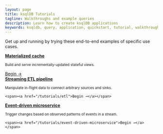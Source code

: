 ```yaml
---
layout: page
title: ksqlDB Tutorials
tagline: Walkthroughs and example queries
description: Learn how to create ksqlDB applications 
keywords: ksqldb, query, application, quickstart, tutorial, walkthrough, how to
---
```


Get up and running by trying these end-to-end examples of specific use cases.

<div class="cards">
  <div class="card tutorial">
    <a href="/tutorials/materialized"><strong>Materialized cache</strong></a>
    <p class="card-body"><small>Build and serve incrementally-updated stateful views.</small></p>
    <span><a href="/tutorials/materialized">Begin →</a></span>
  </div>

  <div class="card tutorial">
    <a href="/tutorials/etl"><strong>Streaming ETL pipeline</strong></a>
    <p class="card-body"><small>Manipulate in-flight data to connect arbitrary sources and sinks.</small></p>

    <span><a href="/tutorials/etl">Begin →</a></span>
  </div>

  <div class="card tutorial">
    <a href="/tutorials/event-driven-microservice"><strong>Event-driven microservice</strong></a>
    <p class="card-body"><small>Trigger changes based on observed patterns of events in a stream.</small></p>

    <span><a href="/tutorials/event-driven-microservice">Begin →</a></span>
  </div>
</div>
